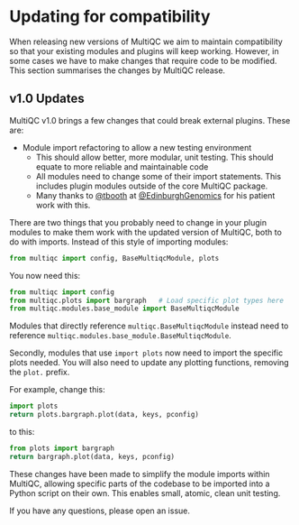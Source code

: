 # Updating for compatibility

When releasing new versions of MultiQC we aim to maintain compatibility so that your existing
modules and plugins will keep working. However, in some cases we have to make changes that
require code to be modified. This section summarises the changes by MultiQC release.

## v1.0 Updates
MultiQC v1.0 brings a few changes that could break external plugins. These are:

* Module import refactoring to allow a new testing environment
  * This should allow better, more modular, unit testing. This should equate to more
    reliable and maintainable code
  * All modules need to change some of their import statements. This includes plugin
    modules outside of the core MultiQC package.
  * Many thanks to [@tbooth](https://github.com/tbooth) at
    [@EdinburghGenomics](https://github.com/EdinburghGenomics) for his patient work with this.

There are two things that you probably need to change in your plugin modules to
make them work with the updated version of MultiQC, both to do with imports.
Instead of this style of importing modules:
```python
from multiqc import config, BaseMultiqcModule, plots
```

You now need this:
```python
from multiqc import config
from multiqc.plots import bargraph   # Load specific plot types here
from multiqc.modules.base_module import BaseMultiqcModule
```

Modules that directly reference `multiqc.BaseMultiqcModule` instead need to reference
`multiqc.modules.base_module.BaseMultiqcModule`.

Secondly, modules that use `import plots` now need to import the specific plots needed.
You will also need to update any plotting functions, removing the `plot.` prefix.

For example, change this:
```python
import plots
return plots.bargraph.plot(data, keys, pconfig)
```
to this:
```python
from plots import bargraph
return bargraph.plot(data, keys, pconfig)
```

These changes have been made to simplify the module imports within MultiQC,
allowing specific parts of the codebase to be imported into a Python script
on their own. This enables small, atomic, clean unit testing.

If you have any questions, please open an issue.
